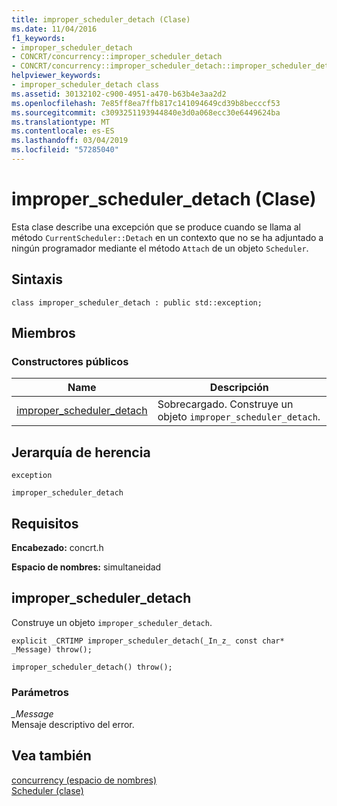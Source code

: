 ```yaml
---
title: improper_scheduler_detach (Clase)
ms.date: 11/04/2016
f1_keywords:
- improper_scheduler_detach
- CONCRT/concurrency::improper_scheduler_detach
- CONCRT/concurrency::improper_scheduler_detach::improper_scheduler_detach
helpviewer_keywords:
- improper_scheduler_detach class
ms.assetid: 30132102-c900-4951-a470-b63b4e3aa2d2
ms.openlocfilehash: 7e85ff8ea7ffb817c141094649cd39b8becccf53
ms.sourcegitcommit: c3093251193944840e3d0a068ecc30e6449624ba
ms.translationtype: MT
ms.contentlocale: es-ES
ms.lasthandoff: 03/04/2019
ms.locfileid: "57285040"
---
```

# <a name="improperschedulerdetach-class"></a>improper_scheduler_detach (Clase)

Esta clase describe una excepción que se produce cuando se llama al método `CurrentScheduler::Detach` en un contexto que no se ha adjuntado a ningún programador mediante el método `Attach` de un objeto `Scheduler`.

## <a name="syntax"></a>Sintaxis

```
class improper_scheduler_detach : public std::exception;
```

## <a name="members"></a>Miembros

### <a name="public-constructors"></a>Constructores públicos

|Name|Descripción|
|----------|-----------------|
|[improper_scheduler_detach](#ctor)|Sobrecargado. Construye un objeto `improper_scheduler_detach`.|

## <a name="inheritance-hierarchy"></a>Jerarquía de herencia

`exception`

`improper_scheduler_detach`

## <a name="requirements"></a>Requisitos

**Encabezado:** concrt.h

**Espacio de nombres:** simultaneidad

##  <a name="ctor"></a> improper_scheduler_detach

Construye un objeto `improper_scheduler_detach`.

```
explicit _CRTIMP improper_scheduler_detach(_In_z_ const char* _Message) throw();

improper_scheduler_detach() throw();
```

### <a name="parameters"></a>Parámetros

*_Message*<br/>
Mensaje descriptivo del error.

## <a name="see-also"></a>Vea también

[concurrency (espacio de nombres)](concurrency-namespace.md)<br/>
[Scheduler (clase)](scheduler-class.md)
